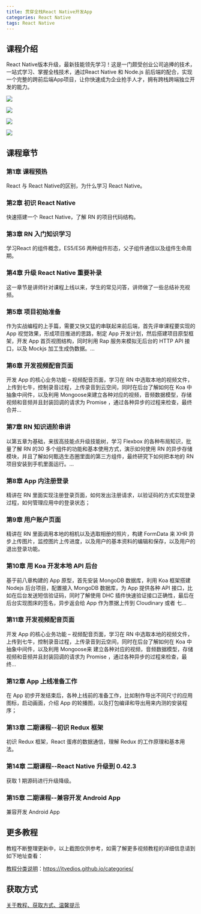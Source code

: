 ```yaml
---
title: 贯穿全栈React Native开发App
categories: React Native
tags: React Native
---
```


## 课程介绍

React Native版本升级，最新技能领先学习！这是一门颇受创业公司追捧的技术，一站式学习、掌握全栈技术，通过React Native 和 Node.js 前后端的配合，实现一个完整的跨前后端App项目，让你快速成为企业抢手人才，拥有跨栈跨端独立开发的能力。

![](http://oqn6ggw87.bkt.clouddn.com/贯穿全栈ReactNative开发App1.png)

<!--more-->

![](http://oqn6ggw87.bkt.clouddn.com/贯穿全栈ReactNative开发App2.png)

![](http://oqn6ggw87.bkt.clouddn.com/贯穿全栈ReactNative开发App3.png)

![](http://oqn6ggw87.bkt.clouddn.com/贯穿全栈ReactNative开发App4.png)

## 课程章节

### 第1章 课程预热

React 与 React Native的区别，为什么学习 React Native。

### 第2章 初识 React Native

快速搭建一个 React Native，了解 RN 的项目代码结构。

### 第3章 RN 入门知识学习

学习React 的组件概念，ES5/ES6 两种组件形态，父子组件通信以及组件生命周期。

### 第4章 升级 React Native 重要补录

这一章节是讲师针对课程上线以来，学生的常见问答，讲师做了一些总结补充视频。

### 第5章 项目初始准备

作为实战编程的上手篇，需要又快又猛的串联起来前后端，首先评审课程要实现的 App 视觉效果，形成项目推进的思路，制定 App 开发计划，然后搭建项目原型框架，开发 App 首页视图结构，同时利用 Rap 服务来模拟无后台的 HTTP API 接口，以及 Mockjs 加工生成伪数据。...

### 第6章 开发视频配音页面

开发 App 的核心业务功能 – 视频配音页面，学习在 RN 中选取本地的视频文件，上传到七牛，控制录音过程，上传录音到云空间，同时在后台了解如何在 Koa 中抽象中间件，以及利用 Mongoose来建立各种对应的视频，音频数据模型，存储视频和音频并且封装回调的请求为 Promise ，通过各种异步的过程来检查，最终合并...

### 第7章 RN 知识进阶串讲

以第五章为基础，来拔高技能点升级技能树，学习 Flexbox 的各种布局知识，批量了解 RN 的30 多个组件的功能和基本使用方式，演示如何使用 RN 的异步存储模块，并且了解如何甄选生态圈里面的第三方组件，最终研究下如何把本地的 RN 项目安装到手机里面运行。...

### 第8章 App 内注册登录

精讲在 RN 里面实现注册登录页面，如何发出注册请求，以验证码的方式实现登录过程，如何管理应用中的登录状态；

### 第9章 用户账户页面

精讲在 RN 里面调用本地的相机以及选取相册的照片，构建 FormData 来 XHR 异步上传图片，监控图片上传进度，以及用户的基本资料的编辑和保存，以及用户的退出登录功能。

### 第10章 用 Koa 开发本地 API 后台

基于前八章构建的 App 原型，首先安装 MongoDB 数据库，利用 Koa 框架搭建 Nodejs 后台项目，配置接入 MongoDB 数据库，为 App 提供各种 API 接口，比如在后台发送短信验证码，同时了解使用 DHC 插件快速验证接口正确性，最后在后台实现图床的签名，异步返会给 App 作为票据上传到 Cloudinary 或者 七...

### 第11章 开发视频配音页面

开发 App 的核心业务功能 – 视频配音页面，学习在 RN 中选取本地的视频文件，上传到七牛，控制录音过程，上传录音到云空间，同时在后台了解如何在 Koa 中抽象中间件，以及利用 Mongoose来 建立各种对应的视频，音频数据模型，存储视频和音频并且封装回调的请求为 Promise ，通过各种异步的过程来检查，最终...

### 第12章 App 上线准备工作

在 App 初步开发结束后，各种上线前的准备工作，比如制作导出不同尺寸的应用图标，启动画面，介绍 App 的轮播图，以及打包编译和导出用来内测的安装程序；

### 第13章 二期课程--初识 Redux 框架

初识 Redux 框架，React 蛋疼的数据通信，理解 Redux 的工作原理和基本用法。

### 第14章 二期课程--React Native 升级到 0.42.3

获取 1 期源码进行升级降级。

### 第15章 二期课程--兼容开发 Android App

兼容开发 Android App

## 更多教程

教程不断整理更新中，以上截图仅供参考，如需了解更多视频教程的详细信息请到如下地址查看：

[教程分类说明](https://itvedios.github.io/categories/)：<https://itvedios.github.io/categories/>

## 获取方式

[关于教程、获取方式、温馨提示](https://itvedios.github.io/about/)